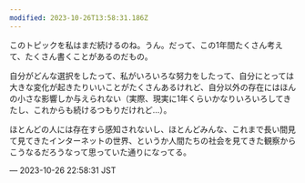 ```yaml
---
modified: 2023-10-26T13:58:31.186Z
---
```


<p>このトピックを私はまだ続けるのね。うん。だって、この1年間たくさん考えて、たくさん書くことがあるのだもの。</p><p>自分がどんな選択をしたって、私がいろいろな努力をしたって、自分にとっては大きな変化が起きたりいいことがたくさんあるけれど、自分以外の存在にはほんの小さな影響しか与えられない（実際、現実に1年くらいかなりいろいろしてきたし、これからも続けるつもりだけれど…）。</p><p>ほとんどの人には存在すら感知されないし、ほとんどみんな、これまで長い間見て見てきたインターネットの世界、というか人間たちの社会を見てきた観察からこうなるだろうなって思っていた通りになってる。</p>

&mdash; 2023-10-26 22:58:31 JST

<!-- Original URL: https://mastodon.social/@sakuramochi0/111301670416403330-->
